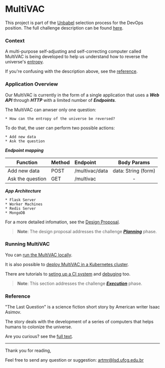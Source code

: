 # MultiVAC

This project is part of the [Unbabel](https://unbabel.com/) selection process for the DevOps position.
The full challenge description can be found [here](./resources/docs/proposals/challenge.md).

### Context

A multi-purpose self-adjusting and self-correcting computer called MultiVAC is being developed to help us understand how to reverse the universe's [entropy](https://en.wikipedia.org/wiki/Entropy).

If you're confusing with the description above, see the [reference](#reference).

### Application Overview

Our MultiVAC is currently in the form of a single application that uses a ***Web API*** through ***HTTP*** with a limited number of ***Endpoints***.

The MultiVAC can anwser only one question:
```
* How can the entropy of the universe be reversed?
```

To do that, the user can perform two possible actions:
```
* Add new data
* Ask the question
```

***Endpoint mapping***

| Function          | Method | Endpoint       | Body Params         |
|-------------------|:-------|:---------------|:-------------------:|
| Add new data      |  POST  | /multivac/data | data: String (form) |
| Ask the question  |  GET   | /multivac      |     -               |

***App Architecture***

```
* Flask Server
* Worker Machines
* Redis Server
* MongoDB
```

For a more detailed infomation, see the [Design Proposal](./resources/docs/proposals/design.md).

> **Note**: The design proposal addresses the challenge [***Planning***](./docs/proposals/challenge.md#planning) phase.

### Running MultiVAC

You can [run the MultiVAC locally](./resources/docs/tutorials/run-locally.md).

It is also possible to [deploy MultiVAC in a Kubernetes cluster](./resources/docs/tutorials/run-on-kubernetes.md).

There are tutorials to [seting up a CI system](./resources/docs/tutorials/ci.md) and [debuging](./resources/docs/tutorials/debuging.md) too.

> **Note**: This section addresses the challenge [***Execution***](./docs/proposals/challenge.md#execution) phase.

### Reference

"The Last Question" is a science fiction short story by American writer Isaac Asimov.

The story deals with the development of a series of computers that helps humans to colonize the universe.

Are you curious? see the [full text](http://www.multivax.com/last_question.html).

_____

Thank you for reading,

Feel free to send any question or suggestion: artmr@lsd.ufcg.edu.br

